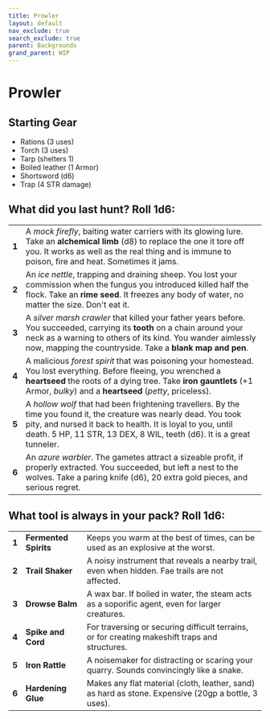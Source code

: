 ```yaml
---
title: Prowler
layout: default
nav_exclude: true
search_exclude: true
parent: Backgrounds
grand_parent: WIP
---
```


# Prowler

> 

## Starting Gear

- Rations (3 uses)
- Torch (3 uses)
- Tarp (shelters 1)
- Boiled leather (1 Armor)
- Shortsword (d6)
- Trap (4 STR damage)

## What did you last hunt? Roll 1d6:

|       |                                                              |
| ----- | ------------------------------------------------------------ |
| **1** | A _mock firefly_, baiting water carriers with its glowing lure. Take an **alchemical limb** (d8) to replace the one it tore off you. It works as well as the real thing and is immune to poison, fire and heat. Sometimes it jams. |
| **2** | An _ice nettle_, trapping and draining sheep. You lost your commission when the fungus you introduced killed half the flock. Take an **rime seed**. It freezes any body of water, no matter the size. Don't eat it. |
| **3** | A _silver marsh crawler_ that killed your father years before. You succeeded, carrying its **tooth** on a chain around your neck as a warning to others of its kind. You wander aimlessly now, mapping the countryside. Take a **blank map and pen**.  |
| **4**  | A malicious _forest spirit_ that was poisoning your homestead. You lost everything. Before fleeing, you wrenched a **heartseed** the roots of a dying tree. Take **iron gauntlets** (+1 Armor, _bulky_) and a **heartseed** (_petty_, priceless). 
| **5** | A  _hollow wolf_ that had been frightening travellers. By the time you found it, the creature was nearly dead. You took pity, and nursed it back to health. It is loyal to you, until death. 5 HP, 11 STR, 13 DEX, 8 WIL, teeth (d6). It is a great tunneler.    |
| **6** | An _azure warbler_. The gametes attract a sizeable profit, if properly extracted. You succeeded, but left a nest to the wolves. Take a paring knife (d6), 20 extra gold pieces, and serious regret. |

## What tool is always in your pack? Roll 1d6:

|      |                   |                                                              |
| ---- | ----------------- | ------------------------------------------------------------ |
| **1** | **Fermented Spirits** | Keeps you warm at the best of times, can be used as an explosive at the worst.  |
| **2** | **Trail Shaker** | A noisy instrument that reveals a nearby trail, even when hidden. Fae trails are not affected.   |
| **3** | **Drowse Balm** | A wax bar. If boiled in water, the steam acts as a soporific agent, even for larger creatures.|
| **4** | **Spike and Cord** |  For traversing or securing difficult terrains, or for creating makeshift traps and structures.|
| **5** | **Iron Rattle**| A noisemaker for distracting or scaring your quarry. Sounds convincingly like a snake.  |
| **6** | **Hardening Glue** | Makes any flat material (cloth, leather, sand) as hard as stone. Expensive (20gp a bottle, 3 uses). |